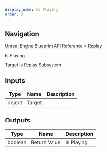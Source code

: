 ```yaml
---
display_name: Is Playing
order: 3
---
```

## Navigation

[Unreal Engine Blueprint API Reference](https://dev.epicgames.com/documentation/en-us/unreal-engine/BlueprintAPI) > [Replay](https://dev.epicgames.com/documentation/en-us/unreal-engine/BlueprintAPI/Replay)

Is Playing

Target is Replay Subsystem

## Inputs

| Type | Name | Description |
| --- | --- | --- |
| object | Target |  |

## Outputs

| Type | Name | Description |
| --- | --- | --- |
| boolean | Return Value | Is Playing |

